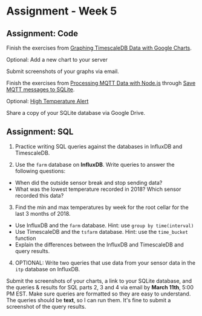 # Assignment - Week 5

## Assignment: Code

Finish the exercises from [Graphing TimescaleDB Data with Google Charts](https://github.com/don/ITP-DeviceToDatabase/blob/master/05_Code/graphing-data.md).

Optional: Add a new chart to your server

Submit screenshots of your graphs via email.

Finish the exercises from [Processing MQTT Data with Node.js](https://github.com/don/ITP-DeviceToDatabase/blob/main/05_Code/processing-mqtt-data.md) through [Save MQTT messages to SQLite](https://github.com/don/ITP-DeviceToDatabase/blob/main/05_Code/processing-mqtt-data.md#save-mqtt-messages-to-sqlite). 

Optional: [High Temperature Alert](https://github.com/don/ITP-DeviceToDatabase/blob/main/05_Code/processing-mqtt-data.md#high-temperature-alert)

Share a copy of your SQLite database via Google Drive.

## Assignment: SQL

1) Practice writing SQL queries against the databases in InfluxDB and TimescaleDB.

2) Use the `farm` database on **InfluxDB**. Write queries to answer the following questions:
  - When did the outside sensor break and stop sending data?
  - What was the lowest temperature recorded in 2018? Which sensor recorded this data?

3) Find the min and max temperatures by week for the root cellar for the last 3 months of 2018. 
  - Use InfluxDB and the `farm` database. Hint: use `group by time(interval)`
  - Use TimescaleDB and the `tsfarm` database. Hint: use the `time_bucket` function
  - Explain the differences between the InfluxDB and TimescaleDB and query results.

4) OPTIONAL: Write two queries that use data from your sensor data in the `itp` database on InfluxDB.

Submit the screenshots of your charts, a link to your SQLite database, and the queries & results for SQL parts 2, 3 and 4 via email by **March 11th**, 5:00 PM EST. Make sure queries are formatted so they are easy to understand. The queries should be **text**, so I can run them. It's fine to submit a screenshot of the query results.
